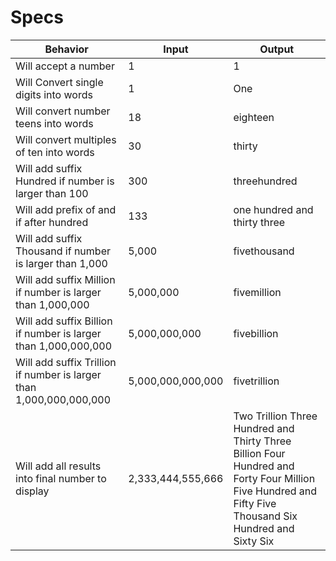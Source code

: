 # Specs
|Behavior|Input|Output|
|-|-|-|
|Will accept a number|1|1|
|Will Convert single digits into words|1|One|
|Will convert number teens into words|18|eighteen|
|Will convert multiples of ten into words|30|thirty|
|Will add suffix Hundred if number is larger than 100| 300| threehundred|
|Will add prefix of and if after hundred| 133 | one hundred and thirty three|
|Will add suffix Thousand if number is larger than 1,000| 5,000| fivethousand|
|Will add suffix Million if number is larger than 1,000,000| 5,000,000| fivemillion|
|Will add suffix Billion if number is larger than 1,000,000,000| 5,000,000,000| fivebillion|
|Will add suffix Trillion if number is larger than 1,000,000,000,000| 5,000,000,000,000| fivetrillion|
|Will add all results into final number to display| 2,333,444,555,666| Two Trillion Three Hundred and Thirty Three Billion Four Hundred and Forty Four Million Five Hundred and Fifty Five Thousand Six Hundred and Sixty Six|
